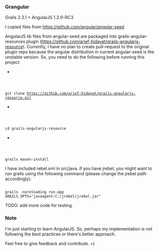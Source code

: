 ### Grangular

Grails 2.3.1 + AngularJS 1.2.0-RC3

I copied files from https://github.com/angular/angular-seed

AngularJS lib files from angular-seed are packaged into grails-angular-resources plugin (https://github.com/arief-hidayat/grails-angularjs-resource).
Currently, I have no plan to create pull-request to the original plugin repo because the angular distribution in current angular-seed is the unstable version.
So, you need to do the following before running this project:

* <code>
git clone https://github.com/arief-hidayat/grails-angularjs-resource.git
</code>
* <code>
cd grails-angularjs-resource
</code>
* <code>
grails maven-install
</code>

I have included rebel.xml in src/java. if you have jrebel, you might want to run grails using the following command (please change the jrebel path accordingly):

<code>
grails -noreloading run-app GRAILS_OPTS="javaagent:C:/jrebel/jrebel.jar"
</code>

TODO: add more code for testing.

### Note

I'm just starting to learn AngularJS. So, perhaps my implementation is not following the best practices or there's better approach.

Feel free to give feedback and contribute. =)
